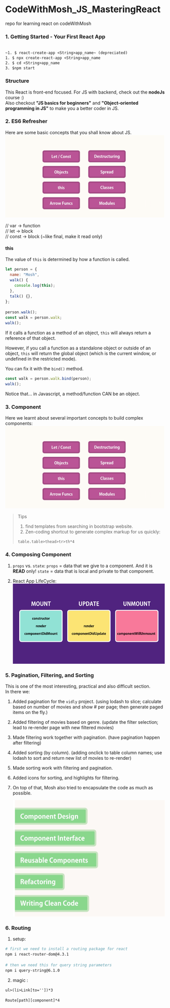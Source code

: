 # CodeWithMosh_JS_MasteringReact

repo for learning react on codeWithMosh

### 1. Getting Started - Your First React App

```

~1. $ react-create-app <String>app_name~ (depreciated)
1. $ npx create-react-app <String>app_name
2. $ cd <String>app_name
3. $npm start
```

### Structure

This React is front-end focused. For JS with backend, check out the **nodeJs** course :)  
Also checkout **"JS basics for beginners"** and **"Object-oriented programming in JS"** to make you a better coder in JS.

### 2. ES6 Refresher

Here are some basic concepts that you shall know about JS.
![basic JS](./Utility/BasicJStoKnow.png)

// var -> function  
// let -> block  
// const -> block (~like final, make it read only)

#### this

The value of `this` is determined by how a function is called.

```javascript
let person = {
  name: "Mosh",
  walk() {
    console.log(this);
  },
  talk() {},
};

person.walk();
const walk = person.walk;
walk();
```

If it calls a function as a method of an object, `this` will always return a reference of that object.

However, if you call a function as a standalone object or outside of an object, `this` will return the global object (which is the current window, or undefined in the restricted mode).

You can fix it with the `bind()` method.

```javascript
const walk = person.walk.bind(person);
walk();
```

Notice that... in Javascript, a method/function CAN be an object.

### 3. Component

Here we learnt about several important concepts to build complex components:
![basic JS to know](./Utility/BasicJStoKnow.png)

> Tips
>
> 1. find templates from searching in bootstrap website.
> 2. Zen-coding shortcut to generate complex markup for us quickly:
>
> ```
> table.table>thead>tr>th*4
> ```

### 4. Composing Component

1. `props` vs. `state`:
   `props` = data that we give to a component. And it is **READ** only!
   `state` = data that is local and private to that component.

2. React App LifeCycle:
   ![JS LifeCycle](./Utility/JS_LifeCycle.png)

### 5. Pagination, Filtering, and Sorting

This is one of the most interesting, practical and also difficult section.  
In there we:

1. Added pagination for the `vidly` project. (using lodash to slice; calculate based on number of movies and show # per page; then generate paged items on the fly.)
2. Added filtering of movies based on genre. (update the filter selection; lead to re-render page with new filtered movies)
3. Made filtering work together with pagination. (have pagination happen after filtering)
4. Added sorting (by column). (adding onclick to table column names; use lodash to sort and return new list of movies to re-render)
5. Made sorting work with filtering and pagination.
6. Added icons for sorting, and highlights for filtering.
7. On top of that, Mosh also tried to encapsulate the code as much as possible.

   ![JS LifeCycle](./Utility/JS_section5_paginationSort_summary.png)

### 6. Routing

1. setup:

```bash
# first we need to install a routing package for react
npm i react-router-dom@4.3.1

# then we need this for query string parameters
npm i query-string@6.1.0
```

2. magic :
```
ul>(li>Link[to=''])*3

Route[path][component]*4
```
